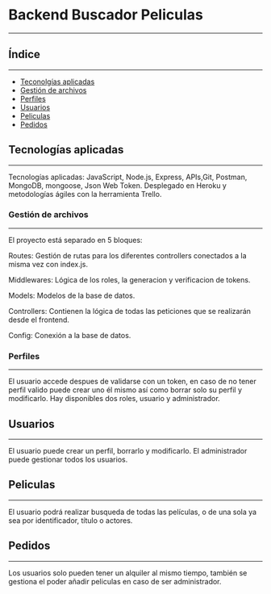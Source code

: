 # Backend Buscador Peliculas

---------------

## Índice

---------------

- [Teconolgías aplicadas](#tecnologías-aplicadas)
- [Gestión de archivos](#gestión-de-archivos)
- [Perfiles](#perfiles)
- [Usuarios](#usuarios)
- [Peliculas](#peliculas)
- [Pedidos](#pedidos)

## Tecnologías aplicadas

---------------

Tecnologías aplicadas: JavaScript, Node.js, Express, APIs,Git, Postman, MongoDB, mongoose, Json Web Token. Desplegado en Heroku y metodologías ágiles con la herramienta Trello.

### Gestión de archivos

-----------

El proyecto está separado en 5 bloques:

Routes: Gestión de rutas para los diferentes controllers conectados a la misma vez con index.js.

Middlewares: Lógica de los roles, la generacion y verificacion de tokens.

Models: Modelos de la base de datos.

Controllers: Contienen la lógica de todas las peticiones que se realizarán desde el frontend.

Config: Conexión a la base de datos.

### Perfiles

-----------

El usuario accede despues de validarse con un token, en caso de no tener perfil valido puede crear uno él mismo así como borrar solo su perfil y modificarlo. Hay disponibles dos roles, usuario y administrador.

## Usuarios

-----------

El usuario puede crear un perfil, borrarlo y modificarlo. El administrador puede gestionar todos los usuarios.
## Peliculas

-----------

El usuario podrá realizar busqueda de todas las películas, o de una sola ya sea por identificador, título o actores.

## Pedidos

-----------

Los usuarios solo pueden tener un alquiler al mismo tiempo, también se gestiona el poder añadir peliculas en caso de ser administrador.
